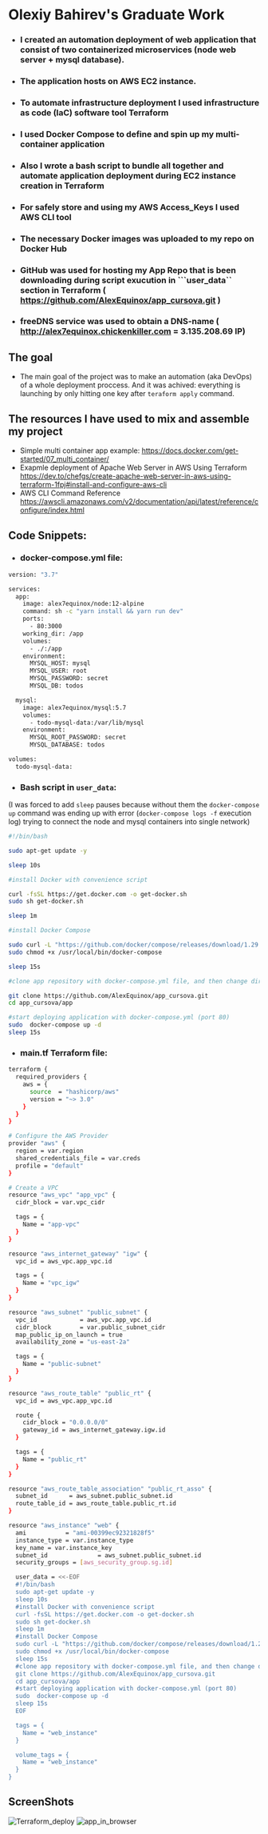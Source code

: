 # Olexiy Bahirev's Graduate Work
- ### I created an automation deployment of web application that consist of two containerized microservices (node web server + mysql database).
- ### The application hosts on AWS EC2 instance. 
- ### To automate infrastructure deployment I used infrastructure as code (IaC) software tool Terraform
- ### I used Docker Compose to define and spin up my multi-container application
- ### Also I wrote a bash script to bundle all together and automate application deployment during EC2 instance creation in Terraform
- ### For safely store and using my AWS Access_Keys I used  AWS CLI tool
- ### The necessary Docker images was uploaded to my repo on Docker Hub
- ### GitHub was used for hosting my App Repo that is been downloading during script exucution in ```user_data`` section in Terraform ( https://github.com/AlexEquinox/app_cursova.git )
- ### freeDNS service was used to obtain a DNS-name ( http://alex7equinox.chickenkiller.com = 3.135.208.69 IP) 

## The goal 
- The main goal of the project was to make an automation (aka DevOps) of a whole deployment proccess. And it was achived: everything is launching by only hitting one key  after ``` teraform apply ``` command. 

## The resources I have used to mix and assemble my project
- Simple multi container app example:
https://docs.docker.com/get-started/07_multi_container/
- Exapmle deployment of Apache Web Server in AWS Using Terraform https://dev.to/chefgs/create-apache-web-server-in-aws-using-terraform-1fpj#install-and-configure-aws-cli
- AWS CLI Command Reference https://awscli.amazonaws.com/v2/documentation/api/latest/reference/configure/index.html

## Code Snippets:
- ### docker-compose.yml file:
```sh
version: "3.7"

services:
  app:
    image: alex7equinox/node:12-alpine
    command: sh -c "yarn install && yarn run dev"
    ports:
      - 80:3000
    working_dir: /app
    volumes:
      - ./:/app
    environment:
      MYSQL_HOST: mysql
      MYSQL_USER: root
      MYSQL_PASSWORD: secret
      MYSQL_DB: todos

  mysql:
    image: alex7equinox/mysql:5.7
    volumes:
      - todo-mysql-data:/var/lib/mysql
    environment:
      MYSQL_ROOT_PASSWORD: secret
      MYSQL_DATABASE: todos

volumes:
  todo-mysql-data:
```
- ### Bash script in ```user_data```:
(I was forced to add ```sleep``` pauses because without them the ```docker-compose up``` command was ending up with error (```docker-compose logs -f``` execution log) trying to connect the node and mysql containers into single network)
```sh
#!/bin/bash

sudo apt-get update -y

sleep 10s

#install Docker with convenience script

curl -fsSL https://get.docker.com -o get-docker.sh
sudo sh get-docker.sh

sleep 1m

#install Docker Compose

sudo curl -L "https://github.com/docker/compose/releases/download/1.29.2/docker-compose-$(uname -s)-$(uname -m)" -o /usr/local/bin/docker-compose
sudo chmod +x /usr/local/bin/docker-compose

sleep 15s

#clone app repository with docker-compose.yml file, and then change directory to the app

git clone https://github.com/AlexEquinox/app_cursova.git
cd app_cursova/app

#start deploying application with docker-compose.yml (port 80)
sudo  docker-compose up -d
sleep 15s
```
- ### main.tf Terraform file:
```sh
terraform {
  required_providers {
    aws = {
      source  = "hashicorp/aws"
      version = "~> 3.0"
    }
  }
}

# Configure the AWS Provider
provider "aws" {
  region = var.region
  shared_credentials_file = var.creds
  profile = "default"
}

# Create a VPC
resource "aws_vpc" "app_vpc" {
  cidr_block = var.vpc_cidr

  tags = {
    Name = "app-vpc"
  }
}

resource "aws_internet_gateway" "igw" {
  vpc_id = aws_vpc.app_vpc.id

  tags = {
    Name = "vpc_igw"
  }
}

resource "aws_subnet" "public_subnet" {
  vpc_id            = aws_vpc.app_vpc.id
  cidr_block        = var.public_subnet_cidr
  map_public_ip_on_launch = true
  availability_zone = "us-east-2a"

  tags = {
    Name = "public-subnet"
  }
}

resource "aws_route_table" "public_rt" {
  vpc_id = aws_vpc.app_vpc.id

  route {
    cidr_block = "0.0.0.0/0"
    gateway_id = aws_internet_gateway.igw.id
  }

  tags = {
    Name = "public_rt"
  }
}

resource "aws_route_table_association" "public_rt_asso" {
  subnet_id      = aws_subnet.public_subnet.id
  route_table_id = aws_route_table.public_rt.id
}

resource "aws_instance" "web" {
  ami           = "ami-00399ec92321828f5" 
  instance_type = var.instance_type
  key_name = var.instance_key
  subnet_id              = aws_subnet.public_subnet.id
  security_groups = [aws_security_group.sg.id]

  user_data = <<-EOF
  #!/bin/bash
  sudo apt-get update -y
  sleep 10s
  #install Docker with convenience script
  curl -fsSL https://get.docker.com -o get-docker.sh
  sudo sh get-docker.sh
  sleep 1m
  #install Docker Compose
  sudo curl -L "https://github.com/docker/compose/releases/download/1.29.2/docker-compose-$(uname -s)-$(uname -m)" -o /usr/local/bin/docker-compose
  sudo chmod +x /usr/local/bin/docker-compose
  sleep 15s
  #clone app repository with docker-compose.yml file, and then change directory to the app
  git clone https://github.com/AlexEquinox/app_cursova.git
  cd app_cursova/app
  #start deploying application with docker-compose.yml (port 80)
  sudo  docker-compose up -d
  sleep 15s
  EOF

  tags = {
    Name = "web_instance"
  }

  volume_tags = {
    Name = "web_instance"
  } 
}
```

## ScreenShots
![Terraform_deploy](./img/deploy.png)
![app_in_browser](./img/browser.png)


